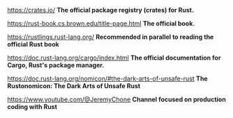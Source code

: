 https://crates.io/ **The official package registry (crates) for Rust.**

https://rust-book.cs.brown.edu/title-page.html **The official book.**

https://rustlings.rust-lang.org/ **Recommended in parallel to reading the official Rust book**

https://doc.rust-lang.org/cargo/index.html **The official documentation for Cargo, Rust's package manager.**

https://doc.rust-lang.org/nomicon/#the-dark-arts-of-unsafe-rust **The Rustonomicon: The Dark Arts of Unsafe Rust**

https://www.youtube.com/@JeremyChone **Channel focused on production coding with Rust**
